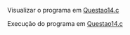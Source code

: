 Visualizar o programa em [Questao14.c](https://github.com/SidneyJunior01234/DCA1202-Programacao-Avancada/blob/main/Ponteiros-C/Quest%C3%A3o-14/Questao_14.c)

Execução do programa em [Questao14.c](https://onlinegdb.com/cpTDB_k1c)
